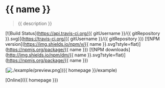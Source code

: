 # {{ name }}

> {{ description }}

[![Build Status](https://api.travis-ci.org/{{ gitUsername }}/{{ gitRepository }}.svg)](https://travis-ci.org/{{ gitUsername }}/{{ gitRepository }})
[![NPM version](https://img.shields.io/npm/v/{{ name }}.svg?style=flat)](https://npmjs.org/package/{{ name }})
[![NPM downloads](http://img.shields.io/npm/dm/{{ name }}.svg?style=flat)](https://npmjs.org/package/{{ name }})


[![./example/preview.png](Preview)]({{ homepage }}/example)

[Online]({{ homepage }})
